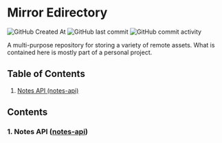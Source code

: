 # Mirror Edirectory

![GitHub Created At](https://img.shields.io/github/created-at/fwaskito/me?labelColor=606060&color=262626) ![GitHub last commit](https://img.shields.io/github/last-commit/fwaskito/me?labelColor=6060606&color=262626) ![GitHub commit activity](https://img.shields.io/github/commit-activity/t/fwaskito/me?labelColor=606060&color=262626)
  
A multi-purpose repository for storing a variety of remote assets.
What is contained here is mostly part of a personal project.

## Table of Contents
1. [Notes API (notes-api)](#notes-api-notes-api) 

## Contents
### 1. Notes API ([notes-api](https://github.com/fwaskito/notes-api))